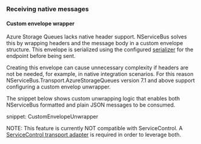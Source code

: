 ### Receiving native messages

#### Custom envelope wrapper

Azure Storage Queues lacks native header support. NServiceBus solves this by wrapping headers and the message body in a custom envelope structure. This envelope is serialized using the configured [serializer](/nservicebus/serialization) for the endpoint before being sent.

Creating this envelope can cause unnecessary complexity if headers are not be needed, for example, in native integration scenarios. For this reason NServiceBus.Transport.AzureStorageQueues version 7.1 and above support configuring a custom envelop unwrapper.

The snippet below shows custom unwrapping logic that enables both NServiceBus formatted and plain JSON messages to be consumed.

snippet: CustomEnvelopeUnwrapper

NOTE: This feature is currently NOT compatible with ServiceControl. A [ServiceControl transport adapter](/servicecontrol/transport-adapter/) is required in order to leverage both.
